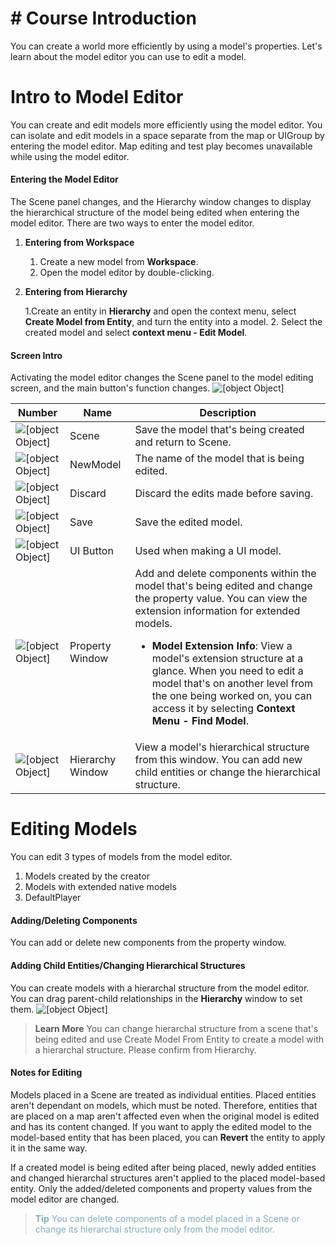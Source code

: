 # # Course Introduction
You can create a world more efficiently by using a model's properties. Let's learn about the model editor you can use to edit a model.

# Intro to Model Editor
You can create and edit models more efficiently using the model editor. You can isolate and edit models in a space separate from the map or UIGroup by entering the model editor.
Map editing and test play becomes unavailable while using the model editor.

#### Entering the Model Editor
The Scene panel changes, and the Hierarchy window changes to display the hierarchical structure of the model being edited when entering the model editor. 
There are two ways to enter the model editor.

1. **Entering from Workspace**

    1. Create a new model from **Workspace**.
    2. Open the model editor by double-clicking.

2. **Entering from Hierarchy**

    1.Create an entity in **Hierarchy** and open the context menu, select **Create Model from Entity**, and turn the entity into a model.
    2. Select the created model and select **context menu - Edit Model**.

#### Screen Intro
Activating the model editor changes the Scene panel to the model editing screen, and the main button's function changes.
![[object Object]](https://mod-file.dn.nexoncdn.co.kr/bbs/175211224021236c5261d9da34c7d8f44febbb48c0e14.png "ModelEditor")

|Number | Name | Description|
|---|---|---|
|![[object Object]](https://mod-file.dn.nexoncdn.co.kr/storage/numbers/NO_01.jpg "1") | Scene | Save the model that's being created and return to Scene.|
|![[object Object]](https://mod-file.dn.nexoncdn.co.kr/storage/numbers/NO_02.jpg "2") | NewModel | The name of the model that is being edited. |
|![[object Object]](https://mod-file.dn.nexoncdn.co.kr/storage/numbers/NO_03.jpg "3") | Discard | Discard the edits made before saving.|
|![[object Object]](https://mod-file.dn.nexoncdn.co.kr/storage/numbers/NO_04.jpg "4") | Save | Save the edited model.|
| ![[object Object]](https://mod-file.dn.nexoncdn.co.kr/storage/numbers/NO_05.jpg "5")| UI Button | Used when making a UI model. |
| ![[object Object]](https://mod-file.dn.nexoncdn.co.kr/storage/numbers/NO_06.jpg "6")|Property Window | Add and delete components within the model that's being edited and change the property value. You can view the extension information for extended models.<br><ul><li>**Model Extension Info**: View a model's extension structure at a glance. When you need to edit a model that's on another level from the one being worked on, you can access it by selecting **Context Menu - Find Model**.</li></ul>|
|![[object Object]](https://mod-file.dn.nexoncdn.co.kr/storage/numbers/NO_07.jpg "7")|Hierarchy Window | View a model's hierarchical structure from this window. You can add new child entities or change the hierarchical structure. |

# Editing Models
You can edit 3 types of models from the model editor.

1. Models created by the creator
2. Models with extended native models
3. DefaultPlayer

#### Adding/Deleting Components
You can add or delete new components from the property window.

#### Adding Child Entities/Changing Hierarchical Structures
You can create models with a hierarchal structure from the model editor. You can drag parent-child relationships in the **Hierarchy** window to set them.
![[object Object]](https://mod-file.dn.nexoncdn.co.kr/bbs/17521081010150fea6ccf5f314ccea8df8b2181341c3e.png "3")

> <span style="color: #585858">**Learn More**
> You can change hierarchal structure from a scene that's being edited and use Create Model From Entity to create a model with a hierarchal structure. Please confirm from Hierarchy.</span>

#### Notes for Editing
Models placed in a Scene are treated as individual entities. Placed entities aren't dependant on models, which must be noted. Therefore, entities that are placed on a map aren't affected even when the original model is edited and has its content changed. If you want to apply the edited model to the model-based entity that has been placed, you can **Revert** the entity to apply it in the same way.

If a created model is being edited after being placed, newly added entities and changed hierarchal structures aren't applied to the placed model-based entity. Only the added/deleted components and property values from the model editor are changed.

> <span style="color: #7cafc2">**Tip**
> You can delete components of a model placed in a Scene or change its hierarchal structure only from the model editor.</span>